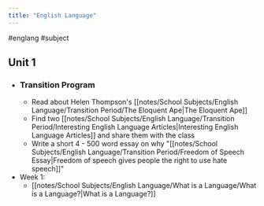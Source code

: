 ```yaml
---
title: "English Language"
---
```


#englang #subject
## Unit 1
- ### Transition Program
	- Read about Helen Thompson's [[notes/School Subjects/English Language/Transition Period/The Eloquent Ape|The Eloquent Ape]]
	- Find two [[notes/School Subjects/English Language/Transition Period/Interesting English Language Articles|Interesting English Language Articles]] and share them with the class
	- Write a short 4 - 500 word essay on why "[[notes/School Subjects/English Language/Transition Period/Freedom of Speech Essay|Freedom of speech gives people the right to use hate speech]]"
- Week 1:
	- [[notes/School Subjects/English Language/What is a Language/What is a Language?|What is a Language?]]
